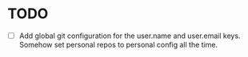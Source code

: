 # TODO

- [ ] Add global git configuration for the user.name and user.email keys. Somehow set personal repos to personal config all the time.


